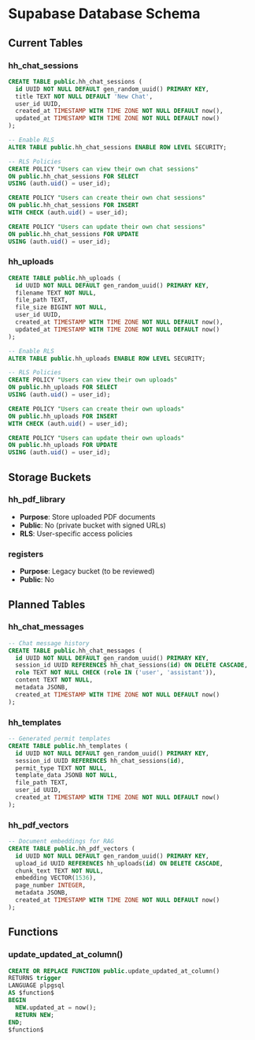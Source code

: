 # Supabase Database Schema

## Current Tables

### hh_chat_sessions
```sql
CREATE TABLE public.hh_chat_sessions (
  id UUID NOT NULL DEFAULT gen_random_uuid() PRIMARY KEY,
  title TEXT NOT NULL DEFAULT 'New Chat',
  user_id UUID,
  created_at TIMESTAMP WITH TIME ZONE NOT NULL DEFAULT now(),
  updated_at TIMESTAMP WITH TIME ZONE NOT NULL DEFAULT now()
);

-- Enable RLS
ALTER TABLE public.hh_chat_sessions ENABLE ROW LEVEL SECURITY;

-- RLS Policies
CREATE POLICY "Users can view their own chat sessions" 
ON public.hh_chat_sessions FOR SELECT 
USING (auth.uid() = user_id);

CREATE POLICY "Users can create their own chat sessions" 
ON public.hh_chat_sessions FOR INSERT 
WITH CHECK (auth.uid() = user_id);

CREATE POLICY "Users can update their own chat sessions" 
ON public.hh_chat_sessions FOR UPDATE 
USING (auth.uid() = user_id);
```

### hh_uploads
```sql
CREATE TABLE public.hh_uploads (
  id UUID NOT NULL DEFAULT gen_random_uuid() PRIMARY KEY,
  filename TEXT NOT NULL,
  file_path TEXT,
  file_size BIGINT NOT NULL,
  user_id UUID,
  created_at TIMESTAMP WITH TIME ZONE NOT NULL DEFAULT now(),
  updated_at TIMESTAMP WITH TIME ZONE NOT NULL DEFAULT now()
);

-- Enable RLS
ALTER TABLE public.hh_uploads ENABLE ROW LEVEL SECURITY;

-- RLS Policies
CREATE POLICY "Users can view their own uploads" 
ON public.hh_uploads FOR SELECT 
USING (auth.uid() = user_id);

CREATE POLICY "Users can create their own uploads" 
ON public.hh_uploads FOR INSERT 
WITH CHECK (auth.uid() = user_id);

CREATE POLICY "Users can update their own uploads" 
ON public.hh_uploads FOR UPDATE 
USING (auth.uid() = user_id);
```

## Storage Buckets

### hh_pdf_library
- **Purpose**: Store uploaded PDF documents
- **Public**: No (private bucket with signed URLs)
- **RLS**: User-specific access policies

### registers
- **Purpose**: Legacy bucket (to be reviewed)
- **Public**: No

## Planned Tables

### hh_chat_messages
```sql
-- Chat message history
CREATE TABLE public.hh_chat_messages (
  id UUID NOT NULL DEFAULT gen_random_uuid() PRIMARY KEY,
  session_id UUID REFERENCES hh_chat_sessions(id) ON DELETE CASCADE,
  role TEXT NOT NULL CHECK (role IN ('user', 'assistant')),
  content TEXT NOT NULL,
  metadata JSONB,
  created_at TIMESTAMP WITH TIME ZONE NOT NULL DEFAULT now()
);
```

### hh_templates
```sql
-- Generated permit templates
CREATE TABLE public.hh_templates (
  id UUID NOT NULL DEFAULT gen_random_uuid() PRIMARY KEY,
  session_id UUID REFERENCES hh_chat_sessions(id),
  permit_type TEXT NOT NULL,
  template_data JSONB NOT NULL,
  file_path TEXT,
  user_id UUID,
  created_at TIMESTAMP WITH TIME ZONE NOT NULL DEFAULT now()
);
```

### hh_pdf_vectors
```sql
-- Document embeddings for RAG
CREATE TABLE public.hh_pdf_vectors (
  id UUID NOT NULL DEFAULT gen_random_uuid() PRIMARY KEY,
  upload_id UUID REFERENCES hh_uploads(id) ON DELETE CASCADE,
  chunk_text TEXT NOT NULL,
  embedding VECTOR(1536),
  page_number INTEGER,
  metadata JSONB,
  created_at TIMESTAMP WITH TIME ZONE NOT NULL DEFAULT now()
);
```

## Functions

### update_updated_at_column()
```sql
CREATE OR REPLACE FUNCTION public.update_updated_at_column()
RETURNS trigger
LANGUAGE plpgsql
AS $function$
BEGIN
  NEW.updated_at = now();
  RETURN NEW;
END;
$function$
```